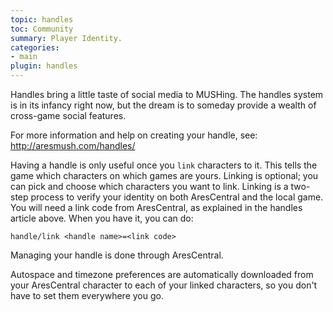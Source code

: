 ```yaml
---
topic: handles
toc: Community
summary: Player Identity.
categories:
- main
plugin: handles
---
```

Handles bring a little taste of social media to MUSHing. The handles system is in its infancy right now, but the dream is to someday provide a wealth of cross-game social features.   

For more information and help on creating your handle, see: http://aresmush.com/handles/

Having a handle is only useful once you `link` characters to it.  This tells the game which characters on which games are yours.  Linking is optional; you can pick and choose which characters you want to link.  Linking is a two-step process to verify your identity on both AresCentral and the local game.  You will need a link code from AresCentral, as explained in the handles article above.  When you have it, you can do:

`handle/link <handle name>=<link code>`

Managing your handle is done through AresCentral.

Autospace and timezone preferences are automatically downloaded from your AresCentral character to each of your linked characters, so you don't have to set them everywhere you go.  
